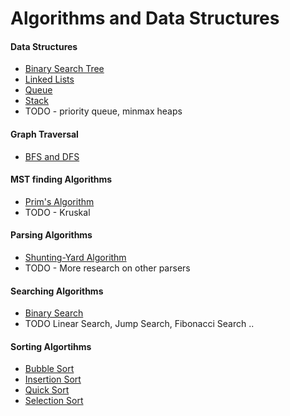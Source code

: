 # Algorithms and Data Structures

#### Data Structures
  * [Binary Search Tree](https://github.com/wahbzx/Algorithms/blob/main/Data%20Structures/bst.py)
  * [Linked Lists](https://github.com/wahbzx/Algorithms/blob/main/Data%20Structures/linkedlist.py)
  * [Queue](https://github.com/wahbzx/Algorithms/blob/main/Data%20Structures/queue.py)
  * [Stack](https://github.com/wahbzx/Algorithms/blob/main/Data%20Structures/stack.py)
  * TODO - priority queue, minmax heaps
#### Graph Traversal
  * [BFS and DFS](https://github.com/wahbzx/Algorithms/tree/main/Graph%20Traversal)
#### MST finding Algorithms
  * [Prim's Algorithm](https://github.com/wahbzx/Algorithms/blob/main/MST%20Algorithms/prims.py)
  * TODO - Kruskal
#### Parsing Algorithms
  * [Shunting-Yard Algorithm](https://github.com/wahbzx/Algorithms/blob/main/Parsing%20Algorithms/shunt-yard.py)
  * TODO - More research on other parsers
#### Searching Algorithms
  * [Binary Search](https://github.com/wahbzx/Algorithms/tree/main/Searching%20Algorithms)
  * TODO Linear Search, Jump Search, Fibonacci Search ..
#### Sorting Algortihms
  * [Bubble Sort](https://github.com/wahbzx/Algorithms/blob/main/Sorting%20Algorithms/bubblesort.py)
  * [Insertion Sort](https://github.com/wahbzx/Algorithms/blob/main/Sorting%20Algorithms/insertionsort.py)
  * [Quick Sort](https://github.com/wahbzx/Algorithms/blob/main/Sorting%20Algorithms/quicksort.py)
  * [Selection Sort](https://github.com/wahbzx/Algorithms/blob/main/Sorting%20Algorithms/selectionsort.py)
